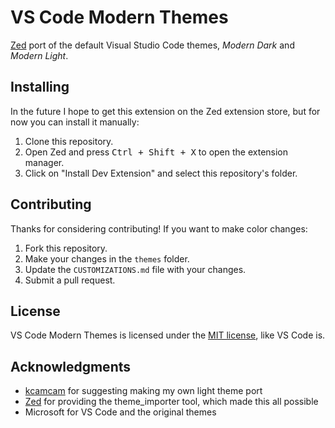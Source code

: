 # VS Code Modern Themes

[Zed](https://zed.dev) port of the default Visual Studio Code themes, _Modern Dark_ and _Modern Light_.

## Installing

In the future I hope to get this extension on the Zed extension store, but for now you can install it manually:

1. Clone this repository.
2. Open Zed and press <kbd>Ctrl + Shift + X</kbd> to open the extension manager.
3. Click on "Install Dev Extension" and select this repository's folder.

## Contributing

Thanks for considering contributing! If you want to make color changes:

1. Fork this repository.
2. Make your changes in the `themes` folder.
3. Update the `CUSTOMIZATIONS.md` file with your changes.
4. Submit a pull request.

## License

VS Code Modern Themes is licensed under the [MIT license](LICENSE), like VS Code is.

## Acknowledgments

* [kcamcam](https://github.com/kcamcam) for suggesting making my own light theme port
* [Zed](https://zed.dev) for providing the theme_importer tool, which made this all possible
* Microsoft for VS Code and the original themes
